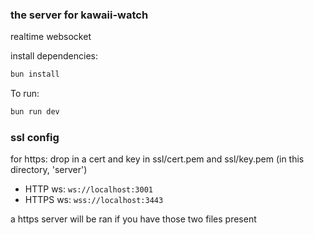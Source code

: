 ### the server for kawaii-watch
realtime websocket

install dependencies:
```sh
bun install
```

To run:
```sh
bun run dev
```

### ssl config
for https: drop in a cert and key in ssl/cert.pem and ssl/key.pem (in this directory, 'server')

- HTTP ws: `ws://localhost:3001`
- HTTPS ws: `wss://localhost:3443`

a https server will be ran if you have those two files present